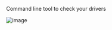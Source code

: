 Command line tool to check your drivers

![image](https://user-images.githubusercontent.com/71286356/202437888-d4e539bc-552a-47f4-bafe-31d94b9ad794.png)

